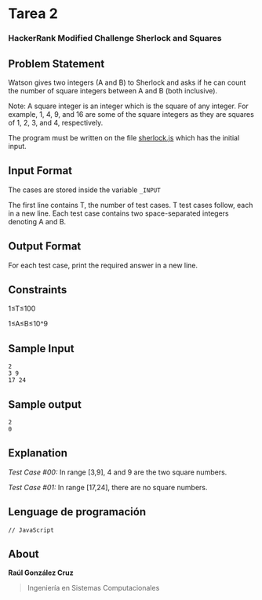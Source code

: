 # Tarea 2
### HackerRank Modified Challenge Sherlock and Squares

## Problem Statement

Watson gives two integers (A and B) to Sherlock and asks if he can count the number of square integers between A and B (both inclusive).

Note: A square integer is an integer which is the square of any integer. For example, 1, 4, 9, and 16 are some of the square integers as they are squares of 1, 2, 3, and 4, respectively.

The program must be written on the file [sherlock.js](https://github.com/LIS2051-Programming-Languages/tarea2/blob/master/sherlock.js) which has the initial input.

## Input Format

The cases are stored inside the variable `_INPUT`

The first line contains T, the number of test cases. T test cases follow, each in a new line. 
Each test case contains two space-separated integers denoting A and B.

## Output Format 
For each test case, print the required answer in a new line.

## Constraints 
1≤T≤100 

1≤A≤B≤10^9

## Sample Input
```Shell
2
3 9
17 24
```

## Sample output
```Shell
2
0
```

## Explanation

*Test Case #00:* In range [3,9], 4 and 9 are the two square numbers. 

*Test Case #01:* In range [17,24], there are no square numbers.

## Lenguage de programación

```[javascript]
// JavaScript
```
## About

**Raúl González Cruz**
>Ingeniería en Sistemas Computacionales
